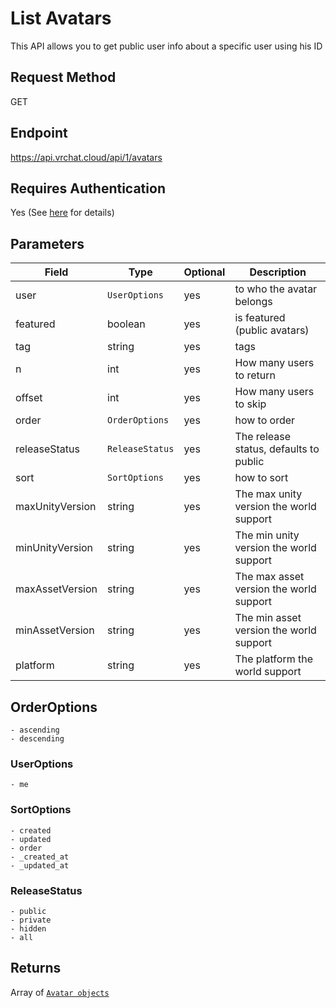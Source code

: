 # List Avatars

This API allows you to get public user info about a specific user using his ID

## Request Method
GET

## Endpoint
https://api.vrchat.cloud/api/1/avatars

## Requires Authentication
Yes (See [here](/GettingStarted/QuickStart?id=authorization) for details)

## Parameters

Field | Type | Optional | Description
------|------|----------|------------
user | `UserOptions` | yes | to who the avatar belongs
featured | boolean | yes | is featured (public avatars)
tag | string | yes | tags
n | int | yes | How many users to return
offset | int | yes | How many users to skip
order | `OrderOptions` | yes | how to order
releaseStatus | `ReleaseStatus` | yes | The release status, defaults to public
sort | `SortOptions` | yes | how to sort
maxUnityVersion | string | yes | The max unity version the world support
minUnityVersion | string | yes | The min unity version the world support
maxAssetVersion | string | yes | The max asset version the world support
minAssetVersion | string | yes | The min asset version the world support
platform | string | yes | The platform the world support

## OrderOptions

    - ascending
    - descending

### UserOptions

    - me

### SortOptions

    - created
    - updated
    - order
    - _created_at
    - _updated_at

### ReleaseStatus

    - public
    - private
    - hidden
    - all

## Returns

Array of [`Avatar objects`](/Objects/Avatar.md#avatar-object)
